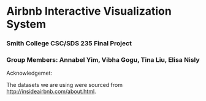 # Airbnb Interactive Visualization System
### Smith College CSC/SDS 235 Final Project 

### Group Members: Annabel Yim, Vibha Gogu, Tina Liu, Elisa Nisly

Acknowledgemet:

The datasets we are using were sourced from http://insideairbnb.com/about.html. 




